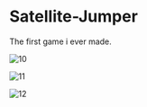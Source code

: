 # Satellite-Jumper
The first game i ever made.


![10](https://user-images.githubusercontent.com/31239471/50516997-459cc500-0aae-11e9-92e4-99f78d36a1fe.jpg)

![11](https://user-images.githubusercontent.com/31239471/50517004-4d5c6980-0aae-11e9-9667-e5f9fac85130.jpg)

![12](https://user-images.githubusercontent.com/31239471/50517007-53524a80-0aae-11e9-9ab8-97cabe1af66f.jpg)
